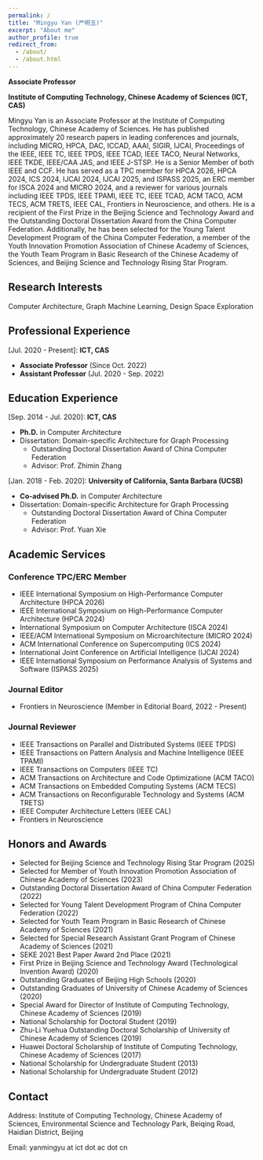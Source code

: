 ```yaml
---
permalink: /
title: "Mingyu Yan (严明玉)"
excerpt: "About me"
author_profile: true
redirect_from: 
  - /about/
  - /about.html
---
```


**Associate Professor**

**Institute of Computing Technology, Chinese Academy of Sciences (ICT, CAS)**

Mingyu Yan is an Associate Professor at the Institute of Computing Technology, Chinese Academy of Sciences. He has published approximately 20 research papers in leading conferences and journals, including MICRO, HPCA, DAC, ICCAD, AAAI, SIGIR, IJCAI, Proceedings of the IEEE, IEEE TC, IEEE TPDS, IEEE TCAD, IEEE TACO, Neural Networks, IEEE TKDE, IEEE/CAA JAS, and IEEE J-STSP. He is a Senior Member of both IEEE and CCF. He has served as a TPC member for HPCA 2026, HPCA 2024, ICS 2024, IJCAI 2024, IJCAI 2025, and ISPASS 2025, an ERC member for ISCA 2024 and MICRO 2024, and a reviewer for various journals including IEEE TPDS, IEEE TPAMI, IEEE TC, IEEE TCAD, ACM TACO, ACM TECS, ACM TRETS, IEEE CAL, Frontiers in Neuroscience, and others. He is a recipient of the First Prize in the Beijing Science and Technology Award and the Outstanding Doctoral Dissertation Award from the China Computer Federation. Additionally, he has been selected for the Young Talent Development Program of the China Computer Federation, a member of the Youth Innovation Promotion Association of Chinese Academy of Sciences, the Youth Team Program in Basic Research of the Chinese Academy of Sciences, and Beijing Science and Technology Rising Star Program.


## Research Interests
Computer Architecture, Graph Machine Learning, Design Space Exploration

## Professional Experience
[Jul. 2020 - Present]: **ICT, CAS**
* **Associate Professor** (Since Oct. 2022)
* **Assistant Professor** (Jul. 2020 - Sep. 2022)


## Education Experience
[Sep. 2014 - Jul. 2020]: **ICT, CAS**
* **Ph.D.** in Computer Architecture
* Dissertation: Domain-specific Architecture for Graph Processing
  - Outstanding Doctoral Dissertation Award of China Computer Federation
  - Advisor: Prof. Zhimin Zhang

[Jan. 2018 - Feb. 2020]: **University of California, Santa Barbara (UCSB)**
* **Co-advised Ph.D.** in Computer Architecture
* Dissertation: Domain-specific Architecture for Graph Processing
  - Outstanding Doctoral Dissertation Award of China Computer Federation
  - Advisor: Prof. Yuan Xie

## Academic Services
### Conference TPC/ERC Member
* IEEE International Symposium on High-Performance Computer Architecture (HPCA 2026)
* IEEE International Symposium on High-Performance Computer Architecture (HPCA 2024)
* International Symposium on Computer Architecture (ISCA 2024)
* IEEE/ACM International Symposium on Microarchitecture (MICRO 2024)
* ACM International Conference on Supercomputing (ICS 2024)
* International Joint Conference on Artificial Intelligence (IJCAI 2024)
* IEEE International Symposium on Performance Analysis of Systems and Software (ISPASS 2025)

### Journal Editor
* Frontiers in Neuroscience (Member in Editorial Board, 2022 - Present)

### Journal Reviewer
* IEEE Transactions on Parallel and Distributed Systems (IEEE TPDS)
* IEEE Transactions on Pattern Analysis and Machine Intelligence (IEEE TPAMI)
* IEEE Transactions on Computers (IEEE TC)
* ACM Transactions on Architecture and Code Optimizatione (ACM TACO)
* ACM Transactions on Embedded Computing Systems (ACM TECS)
* ACM Transactions on Reconfigurable Technology and Systems (ACM TRETS)
* IEEE Computer Architecture Letters (IEEE CAL)
* Frontiers in Neuroscience

## Honors and Awards
* Selected for Beijing Science and Technology Rising Star Program (2025)
* Selected for Member of Youth Innovation Promotion Association of Chinese Academy of Sciences (2023)
* Outstanding Doctoral Dissertation Award of China Computer Federation (2022)
* Selected for Young Talent Development Program of China Computer Federation (2022)
* Selected for Youth Team Program in Basic Research of Chinese Academy of Sciences (2021)
* Selected for Special Research Assistant Grant Program of Chinese Academy of Sciences (2021)
* SEKE 2021 Best Paper Award 2nd Place (2021)
* First Prize in Beijing Science and Technology Award (Technological Invention Award) (2020)
* Outstanding Graduates of Beijing High Schools (2020)
* Outstanding Graduates of University of Chinese Academy of Sciences (2020)
* Special Award for Director of Institute of Computing Technology, Chinese Academy of Sciences (2019) 
* National Scholarship for Doctoral Student (2019)
* Zhu-Li Yuehua Outstanding Doctoral Scholarship of University of Chinese Academy of Sciences (2019)
* Huawei Doctoral Scholarship of Institute of Computing Technology, Chinese Academy of Sciences (2017)
* National Scholarship for Undergraduate Student (2013)
* National Scholarship for Undergraduate Student (2012)


## Contact
Address: Institute of Computing Technology, Chinese Academy of Sciences, Environmental Science and Technology Park, Beiqing Road, Haidian District, Beijing


Email: yanmingyu at ict dot ac dot cn

<br/><br/>
<script type="text/javascript" id="clustrmaps" src="//cdn.clustrmaps.com/map_v2.js?cl=a8a1a1&w=a&t=tt&d=1JR2-3nZm0KxPxtzgXZkGnMxjajclUZ3xvTtuV4QoA0&co=ffffff&ct=383636&cmo=f2b3b3&cmn=cc3a4c"></script>


